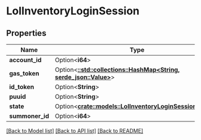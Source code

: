 # LolInventoryLoginSession

## Properties

Name | Type | Description | Notes
------------ | ------------- | ------------- | -------------
**account_id** | Option<**i64**> |  | [optional]
**gas_token** | Option<[**::std::collections::HashMap<String, serde_json::Value>**](serde_json::Value.md)> |  | [optional]
**id_token** | Option<**String**> |  | [optional]
**puuid** | Option<**String**> |  | [optional]
**state** | Option<[**crate::models::LolInventoryLoginSessionStates**](LolInventoryLoginSessionStates.md)> |  | [optional]
**summoner_id** | Option<**i64**> |  | [optional]

[[Back to Model list]](../README.md#documentation-for-models) [[Back to API list]](../README.md#documentation-for-api-endpoints) [[Back to README]](../README.md)


